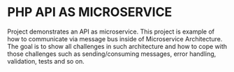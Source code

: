 # PHP API AS MICROSERVICE

Project demonstrates an API as microservice. This project is example of how to communicate via message bus inside of Microservice Architecture. The goal is to show all challenges in such architecture and how to cope with those challenges such as sending/consuming messages, error handling, validation, tests and so on.


